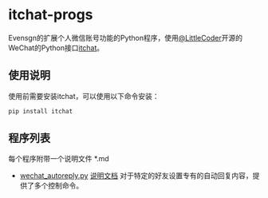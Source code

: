 # itchat-progs
Evensgn的扩展个人微信账号功能的Python程序，使用[@LittleCoder](https://github.com/littlecodersh)开源的WeChat的Python接口[itchat](https://github.com/littlecodersh/ItChat)。

## 使用说明
使用前需要安装itchat，可以使用以下命令安装：
```bash
pip install itchat
```
## 程序列表
每个程序附带一个说明文件 *.md
- [wechat_autoreply.py](wechat_autoreply.py)  [说明文档](wechat_autoreply.md) 对于特定的好友设置专有的自动回复内容，提供了多个控制命令。

